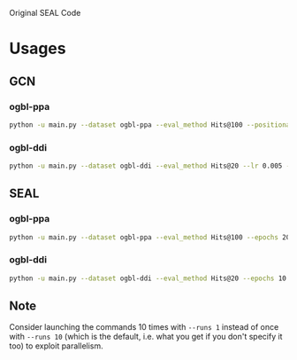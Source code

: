 Original SEAL Code

# Usages

## GCN

### ogbl-ppa
```bash
python -u main.py --dataset ogbl-ppa --eval_method Hits@100 --positional --epochs 20
```

### ogbl-ddi
```bash
python -u main.py --dataset ogbl-ddi --eval_method Hits@20 --lr 0.005 --num_layers 2 --positional --dropout 0.5
```

## SEAL

### ogbl-ppa
```bash
python -u main.py --dataset ogbl-ppa --eval_method Hits@100 --epochs 20 --num_layers 3 --hidden_channels 32 --batch_size 32 --lr 0.0001 --train_percent 5 --eval_steps 5 --use_feature --dynamic_train --seal
```
### ogbl-ddi
```bash
python -u main.py --dataset ogbl-ddi --eval_method Hits@20 --epochs 10 --num_layers 3 --hidden_channels 32 --batch_size 32 --lr 0.0001 --train_percent 1 --ratio_per_hop 0.2 --seal
```


## Note
Consider launching the commands 10 times with `--runs 1` instead of once with `--runs 10`
(which is the default, i.e. what you get if you don't specify it too) to exploit parallelism.
